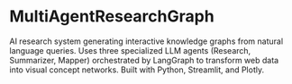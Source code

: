 # MultiAgentResearchGraph
AI research system generating interactive knowledge graphs from natural language queries. Uses three specialized LLM agents (Research, Summarizer, Mapper) orchestrated by LangGraph to transform web data into visual concept networks. Built with Python, Streamlit, and Plotly.
